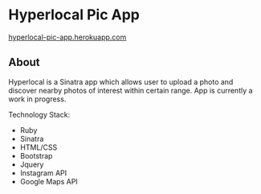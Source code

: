 Hyperlocal Pic App
====================

<a href="https://hyperlocal-pic-app.herokuapp.com/" target="_blank">hyperlocal-pic-app.herokuapp.com</a>

## About 
Hyperlocal is a Sinatra app which allows user to upload a photo and discover nearby photos of interest within certain range.
App is currently a work in progress.

Technology Stack:

<ul>
  <li>Ruby</li>
  <li>Sinatra</li>
  <li>HTML/CSS</li>
  <li>Bootstrap</li>
  <li>Jquery</li>
  <li>Instagram API</li>
  <li>Google Maps API</li>
</ul>


